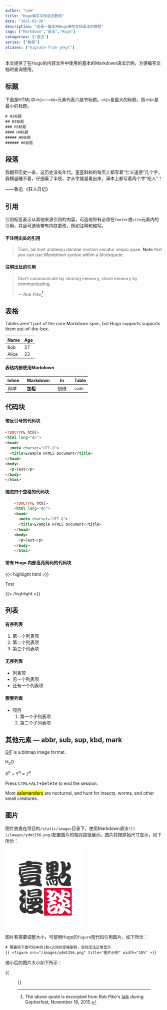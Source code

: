 ```yaml
---
author: "Lee"
title: "Hugo编写文档语法教程"
date: "2021-03-26"
description: "这是一篇适用Hugo编写文档语法的教程"
tags: ["Markdown","语法","Hugo"]
categories: ["语法"]
series: ["教程"]
aliases: ["migrate-from-jekyl"]
---
```


本文提供了在Hugo的内容文件中使用的基本的Markdown语法示例，方便编写文档时查询使用。

## 标题

下面是HTML中`<h1>`—`<h6>`元素代表六级节标题。`<h1>`是最大的标题，而`<h6>`是最小的标题。

```
# H1标题
## H2标题
### H3标题
#### H4标题
##### H5标题
###### H6标题
```

## 段落

我翻开历史一查，这历史没有年代。歪歪斜斜的每页上都写着“仁义道德”几个字，我横竖睡不着，仔细看了半夜，才从字缝里看出来，满本上都写着两个字“吃人"！

——鲁迅 《狂人日记》

## 引用

引用标签表示从其他来源引用的内容，可选地带有必须在`footer`或`cite`元素内的引用，并且可选地带有内联更改，例如注释和缩写。

#### 不注明出处的引用

> Tiam, ad mint andaepu dandae nostion secatur sequo quae.
> **Note** that you can use *Markdown syntax* within a blockquote.

#### 注明出处的引用

> Don't communicate by sharing memory, share memory by communicating.</p>
> — <cite>Rob Pike[^1]</cite>


[^1]: The above quote is excerpted from Rob Pike's [talk](https://www.youtube.com/watch?v=PAAkCSZUG1c) during Gopherfest, November 18, 2015.

## 表格

Tables aren't part of the core Markdown spec, but Hugo supports supports them out-of-the-box.

   Name | Age
--------|------
    Bob | 27
  Alice | 23

#### 表格内部使用Markdown

| Inline&nbsp;&nbsp;&nbsp;     | Markdown&nbsp;&nbsp;&nbsp;  | In&nbsp;&nbsp;&nbsp;                | Table      |
| ---------- | --------- | ----------------- | ---------- |
| *斜体*  | **加粗**  | ~~划线~~&nbsp;&nbsp;&nbsp; | `code`     |

## 代码块

#### 带反引号的代码块

``` html
<!DOCTYPE html>
<html lang="en">
<head>
  <meta charset="UTF-8">
  <title>Example HTML5 Document</title>
</head>
<body>
  <p>Test</p>
</body>
</html>
```

#### 缩进四个空格的代码块

``` html
    <!DOCTYPE html>
    <html lang="en">
    <head>
      <meta charset="UTF-8">
      <title>Example HTML5 Document</title>
    </head>
    <body>
      <p>Test</p>
    </body>
    </html>
```
#### 带有 Hugo 内部高亮简码的代码块

{{< highlight html >}}
<!DOCTYPE html>
<html lang="en">
<head>
  <meta charset="UTF-8">
  <title>Example HTML5 Document</title>
</head>
<body>
  <p>Test</p>
</body>
</html>
{{< /highlight >}}

## 列表

#### 有序列表

1. 第一个列表项
2. 第二个列表项
3. 第三个列表项

#### 无序列表

* 列表项
* 另一个列表项
* 还有一个列表项

#### 嵌套列表

* 项目
  1. 第一个子列表项
  2. 第二个子列表项

## 其他元素 — abbr, sub, sup, kbd, mark

<abbr title="Graphics Interchange Format">GIF</abbr> is a bitmap image format.

H<sub>2</sub>O

X<sup>n</sup> + Y<sup>n</sup> = Z<sup>n</sup>

Press <kbd><kbd>CTRL</kbd>+<kbd>ALT</kbd>+<kbd>Delete</kbd></kbd> to end the session.

Most <mark>salamanders</mark> are nocturnal, and hunt for insects, worms, and other small creatures.

## 图片

图片放置在项目的`/static/images`目录下，使用Markdown语法`![](/images/ydmt256.png)`配置图片的相对路径展示。图片将按原始尺寸显示，如下所示：

![](/images/ydmt256.png)

图片若需要调整大小，可使用Hugo的`figure`短代码引用图片，如下所示：

```
# 需要将下面代码中的{和<之间的空格删除，否则无法正常显示
{{ <figure src="/images/ydmt256.png" title="图片示例" width="10%" >}}
```
缩小后的图片大小如下所示：

{{<figure src="/images/ydmt256.png" title="图片示例" width="10%" >}}
